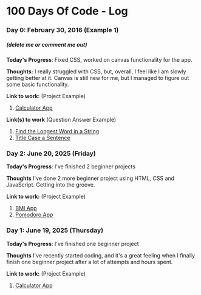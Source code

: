 # 100 Days Of Code - Log

### Day 0: February 30, 2016 (Example 1)
##### (delete me or comment me out)

**Today's Progress**: Fixed CSS, worked on canvas functionality for the app.

**Thoughts:** I really struggled with CSS, but, overall, I feel like I am slowly getting better at it. Canvas is still new for me, but I managed to figure out some basic functionality.

**Link to work:** (Project Example)
1. [Calculator App](http://www.example.com)
   
**Link(s) to work** (Question Answer Example)
1. [Find the Longest Word in a String](https://www.freecodecamp.com/challenges/find-the-longest-word-in-a-string)
2. [Title Case a Sentence](https://www.freecodecamp.com/challenges/title-case-a-sentence)



### Day 2: June 20, 2025 (Friday)

**Today's Progress**: I've finished 2 beginner projects

**Thoughts** I've done 2 more beginner project using HTML, CSS and JavaScript. Getting into the groove.

**Link to work:** (Project Example)
1. [BMI App](https://codepen.io/adamfazi/pen/Pwqxebq)
2. [Pomodoro App](https://codepen.io/adamfazi/pen/wBaQjgG)

### Day 1: June 19, 2025 (Thursday)

**Today's Progress**: I've finished one beginner project

**Thoughts** I've recently started coding, and it's a great feeling when I finally finish one beginner project after a lot of attempts and hours spent.

**Link to work:** (Project Example)
1. [Calculator App](https://codepen.io/adamfazi/pen/LEVgWbK)
